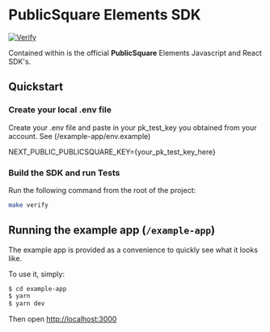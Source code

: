 # PublicSquare Elements SDK

[![Verify](https://github.com/publicsquare-financial/publicsquare-elements/actions/workflows/release-sdk.yml/badge.svg)](https://github.com/publicsquare-financial/publicsquare-elements/actions/workflows/release-sdk.yml)

Contained within is the official **PublicSquare** Elements Javascript and React SDK's.

## Quickstart

### Create your local .env file
Create your .env file and paste in your pk_test_key you obtained from your account.
See (/example-app/env.example)

NEXT_PUBLIC_PUBLICSQUARE_KEY={your_pk_test_key_here}

### Build the SDK and run Tests

Run the following command from the root of the project:

```sh
make verify
```

## Running the example app (`/example-app`)

The example app is provided as a convenience to quickly see what it looks like.

To use it, simply:

```bash
$ cd example-app
$ yarn
$ yarn dev
```

Then open [http://localhost:3000](http://localhost:3000)
